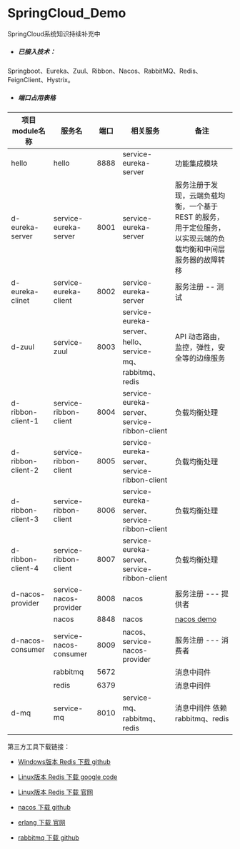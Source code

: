 # SpringCloud_Demo
SpringCloud系统知识持续补充中
- ##### 已接入技术：
Springboot、Eureka、Zuul、Ribbon、Nacos、RabbitMQ、Redis、FeignClient、Hystrix。

- ##### 端口占用表格
<!--
端口分布说明
-->
|项目module名称       |        服务名             | 端口      |        相关服务         |        备注         |       
|--------------------|--------------------------|-----------|--------------------|--------------------|
|  hello             |   hello                  |  8888     |service-eureka-server |功能集成模块  |
|  d-eureka-server   |   service-eureka-server  |  8001     |service-eureka-server |服务注册于发现，云端负载均衡，一个基于 REST 的服务，用于定位服务，以实现云端的负载均衡和中间层服务器的故障转移  |
|  d-eureka-clinet   |   service-eureka-client  |  8002     |service-eureka-server |服务注册 -- 测试  |
|  d-zuul            |   service-zuul           |  8003     |service-eureka-server、hello、service-mq、rabbitmq、redis |API 动态路由，监控，弹性，安全等的边缘服务|
|  d-ribbon-client-1 |   service-ribbon-client  |  8004     |service-eureka-server、service-ribbon-client |负载均衡处理|
|  d-ribbon-client-2 |   service-ribbon-client  |  8005     |service-eureka-server、service-ribbon-client |负载均衡处理|
|  d-ribbon-client-3 |   service-ribbon-client  |  8006     |service-eureka-server、service-ribbon-client |负载均衡处理|
|  d-ribbon-client-4 |   service-ribbon-client  |  8007     |service-eureka-server、service-ribbon-client |负载均衡处理|
|  d-nacos-provider  |   service-nacos-provider |  8008     |nacos               |服务注册 --- 提供者|
|                    |   nacos                  |  8848     |nacos               | [nacos demo](https://github.com/alibaba/nacos/releases)|
|  d-nacos-consumer  |   service-nacos-consumer |  8009     |nacos、service-nacos-provider       |服务注册 --- 消费者|
|                    |   rabbitmq               |  5672     |                                    |消息中间件|
|                    |   redis                  |  6379     |                                    |消息中间件|
|  d-mq        |   service-mq       |  8010     |service-mq、rabbitmq、redis          |消息中间件 依赖 rabbitmq、redis|


第三方工具下载链接：
- [Windows版本 Redis 下载 github](https://github.com/microsoftarchive/redis/tags)

- [Linux版本 Redis 下载 google code ](https://code.google.com/archive/p/redis/downloads)

- [Linux版本 Redis 下载 官网 ](https://redis.io/download)

- [nacos 下载 github ](https://github.com/alibaba/nacos/releases)

- [erlang 下载 官网 ](https://www.erlang.org/downloads)

- [rabbitmq 下载 github ](https://github.com/rabbitmq/rabbitmq-server/releases)



